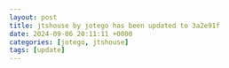 ```yaml
---
layout: post
title: jtshouse by jotego has been updated to 3a2e91f
date: 2024-09-06 20:11:11 +0000
categories: [jotego, jtshouse]
tags: [update]
---
```



